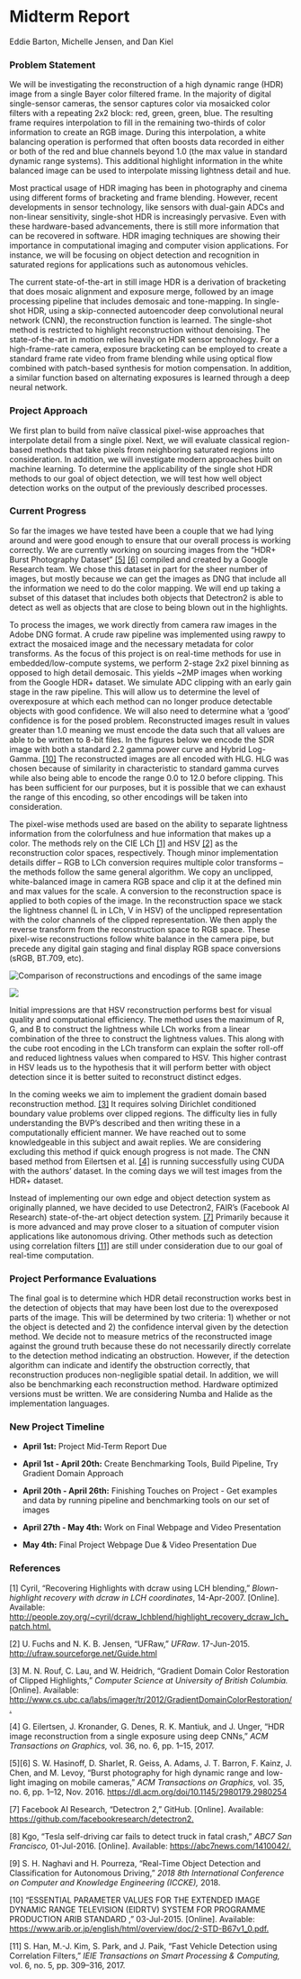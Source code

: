 # **Midterm Report**

 Eddie Barton, Michelle Jensen, and Dan Kiel

### Problem Statement

We will be investigating the reconstruction of a high dynamic range (HDR) image from a single Bayer color filtered frame. In the majority of digital single-sensor cameras, the sensor captures color via mosaicked color filters with a repeating 2x2 block: red, green, green, blue. The resulting frame requires interpolation to fill in the remaining two-thirds of color information to create an RGB image. During this interpolation, a white balancing operation is performed that often boosts data recorded in either or both of the red and blue channels beyond 1.0 (the max value in standard dynamic range systems). This additional highlight information in the white balanced image can be used to interpolate missing lightness detail and hue.

Most practical usage of HDR imaging has been in photography and cinema using different forms of bracketing and frame blending. However, recent developments in sensor technology, like sensors with dual-gain ADCs and non-linear sensitivity, single-shot HDR is increasingly pervasive. Even with these hardware-based advancements, there is still more information that can be recovered in software. HDR imaging techniques are showing their importance in computational imaging and computer vision applications. For instance, we will be focusing on object detection and recognition in saturated regions for applications such as autonomous vehicles.

The current state-of-the-art in still image HDR is a derivation of bracketing that does mosaic alignment and exposure merge, followed by an image processing pipeline that includes demosaic and tone-mapping. In single-shot HDR, using a skip-connected autoencoder deep convolutional neural network (CNN), the reconstruction function is learned. The single-shot method is restricted to highlight reconstruction without denoising. The state-of-the-art in motion relies heavily on HDR sensor technology. For a high-frame-rate camera, exposure bracketing can be employed to create a standard frame rate video from frame blending while using optical flow combined with patch-based synthesis for motion compensation. In addition, a similar function based on alternating exposures is learned through a deep neural network.

### Project Approach

We first plan to build from naïve classical pixel-wise approaches that interpolate detail from a single pixel. Next, we will evaluate classical region-based methods that take pixels from neighboring saturated regions into consideration. In addition, we will investigate modern approaches built on machine learning. To determine the applicability of the single shot HDR methods to our goal of object detection, we will test how well object detection works on the output of the previously described processes.

### Current Progress

So far the images we have tested have been a couple that we had lying around and were good enough to ensure that our overall process is working correctly. We are currently working on sourcing images from the “HDR+ Burst Photography Dataset” [[5]][Ref 5] [[6]][Ref 6] compiled and created by a Google Research team. We chose this dataset in part for the sheer number of images, but mostly because we can get the images as DNG that include all the information we need to do the color mapping. We will end up taking a subset of this dataset that includes both objects that Detectron2 is able to detect as well as objects that are close to being blown out in the highlights.

To process the images, we work directly from camera raw images in the Adobe DNG format. A crude raw pipeline was implemented using rawpy to extract the mosaiced image and the necessary metadata for color transforms. As the focus of this project is on real-time methods for use in embedded/low-compute systems, we perform 2-stage 2x2 pixel binning as opposed to high detail demosaic. This yields ~2MP images when working from the Google HDR+ dataset. We simulate ADC clipping with an early gain stage in the raw pipeline. This will allow us to determine the level of overexposure at which each method can no longer produce detectable objects with good confidence. We will also need to determine what a ‘good’ confidence is for the posed problem. Reconstructed images result in values greater than 1.0 meaning we must encode the data such that all values are able to be written to 8-bit files. In the figures below we encode the SDR image with both a standard 2.2 gamma power curve and Hybrid Log-Gamma. [[10]][Ref 10] The reconstructed images are all encoded with HLG. HLG was chosen because of similarity in characteristic to standard gamma curves while also being able to encode the range 0.0 to 12.0 before clipping. This has been sufficient for our purposes, but it is possible that we can exhaust the range of this encoding, so other encodings will be taken into consideration.

The pixel-wise methods used are based on the ability to separate lightness information from the colorfulness and hue information that makes up a color. The methods rely on the CIE LCh [[1]][Ref 1] and HSV [[2]][Ref 2] as the reconstruction color spaces, respectively. Though minor implementation details differ – RGB to LCh conversion requires multiple color transforms – the methods follow the same general algorithm. We copy an unclipped, white-balanced image in camera RGB space and clip it at the defined min and max values for the scale. A conversion to the reconstruction space is applied to both copies of the image. In the reconstruction space we stack the lightness channel (L in LCh, V in HSV) of the unclipped representation with the color channels of the clipped representation. We then apply the reverse transform from the reconstruction space to RGB space. These pixel-wise reconstructions follow white balance in the camera pipe, but precede any digital gain staging and final display RGB space conversions (sRGB, BT.709, etc).

![Comparison of reconstructions and encodings of the same image](/pictures/midterm_report_collage.png)

<img src = "https://github.com/CS766-Final/CS766-Final-Project/blob/master/docs/pictures/midterm_report_collage.png">

Initial impressions are that HSV reconstruction performs best for visual quality and computational efficiency. The method uses the maximum of R, G, and B to construct the lightness while LCh works from a linear combination of the three to construct the lightness values. This along with the cube root encoding in the LCh transform can explain the softer roll-off and reduced lightness values when compared to HSV. This higher contrast in HSV leads us to the hypothesis that it will perform better with object detection since it is better suited to reconstruct distinct edges.

In the coming weeks we aim to implement the gradient domain based reconstruction method. [[3]][Ref 3] It requires solving Dirichlet conditioned boundary value problems over clipped regions. The difficulty lies in fully understanding the BVP’s described and then writing these in a computationally efficient manner. We have reached out to some knowledgeable in this subject and await replies. We are considering excluding this method if quick enough progress is not made. The CNN based method from Eilertsen et al. [[4]][Ref 4] is running successfully using CUDA with the authors’ dataset. In the coming days we will test images from the HDR+ dataset.

Instead of implementing our own edge and object detection system as originally planned, we have decided to use Detectron2, FAIR’s (Facebook AI Research) state-of-the-art object detection system. [[7]][Ref 7] Primarily because it is more advanced and may prove closer to a situation of computer vision applications like autonomous driving. Other methods such as detection using correlation filters [[11]][Ref 11] are still under consideration due to our goal of real-time computation.

### Project Performance Evaluations

The final goal is to determine which HDR detail reconstruction works best in the detection of objects that may have been lost due to the overexposed parts of the image. This will be determined by two criteria: 1)  whether or not the object is detected and  2) the confidence interval given by the detection method. We decide not to measure metrics of the reconstructed image against the ground truth because these do not necessarily directly correlate to the detection method indicating an obstruction. However, if the detection algorithm can indicate and identify the obstruction correctly, that reconstruction produces non-negligible spatial detail.  In addition, we will also be benchmarking each reconstruction method. Hardware optimized versions must be written. We are considering Numba and Halide as the implementation languages.

### New Project Timeline

* **April 1st:** Project Mid-Term Report Due

* **April 1st - April 20th:** Create Benchmarking Tools, Build Pipeline, Try Gradient Domain Approach

* **April 20th - April 26th:**  Finishing Touches on Project - Get examples and data by running pipeline and benchmarking tools on our set of images

* **April 27th - May 4th:** Work on Final Webpage and Video Presentation

* **May 4th:** Final Project Webpage Due & Video Presentation Due

### References

[1] Cyril, “Recovering Highlights with dcraw using LCH blending,” _Blown-highlight recovery with dcraw in LCH coordinates_, 14-Apr-2007. [Online]. Available: <http://people.zoy.org/~cyril/dcraw_lchblend/highlight_recovery_dcraw_lch_patch.html.>

[2]  U. Fuchs and N. K. B. Jensen, “UFRaw,” _UFRaw_. 17-Jun-2015. <http://ufraw.sourceforge.net/Guide.html>

[3] M. N. Rouf, C. Lau, and W. Heidrich, “Gradient Domain Color Restoration of Clipped Highlights,” _Computer Science at University of British Columbia._ [Online]. Available: <http://www.cs.ubc.ca/labs/imager/tr/2012/GradientDomainColorRestoration/.>

[4] G. Eilertsen, J. Kronander, G. Denes, R. K. Mantiuk, and J. Unger, “HDR image reconstruction from a single exposure using deep CNNs,” _ACM Transactions on Graphics,_ vol. 36, no. 6, pp. 1–15, 2017.

[5][6] S. W. Hasinoff, D. Sharlet, R. Geiss, A. Adams, J. T. Barron, F. Kainz, J. Chen, and M. Levoy, “Burst photography for high dynamic range and low-light imaging on mobile cameras,” _ACM Transactions on Graphics,_ vol. 35, no. 6, pp. 1–12, Nov. 2016.
<https://dl.acm.org/doi/10.1145/2980179.2980254>

[7] Facebook AI Research, “Detectron 2,” GitHub. [Online]. Available: <https://github.com/facebookresearch/detectron2.>

[8] Kgo, “Tesla self-driving car fails to detect truck in fatal crash,” _ABC7 San Francisco,_ 01-Jul-2016. [Online]. Available: <https://abc7news.com/1410042/.>

[9] S. H. Naghavi and H. Pourreza, “Real-Time Object Detection and Classification for Autonomous Driving,” _2018 8th International Conference on Computer and Knowledge Engineering (ICCKE),_ 2018.

[10] “ESSENTIAL PARAMETER VALUES FOR THE EXTENDED IMAGE DYNAMIC RANGE TELEVISION (EIDRTV) SYSTEM FOR PROGRAMME PRODUCTION ARIB STANDARD ,” 03-Jul-2015. [Online]. Available: <https://www.arib.or.jp/english/html/overview/doc/2-STD-B67v1_0.pdf.>

[11] S. Han, M.-J. Kim, S. Park, and J. Paik, “Fast Vehicle Detection using Correlation Filters,” _IEIE Transactions on Smart Processing & Computing,_ vol. 6, no. 5, pp. 309–316, 2017.

[comment]: # (These are the reference style links to sites.)

[Ref 1]: <http://people.zoy.org/~cyril/dcraw_lchblend/highlight_recovery_dcraw_lch_patch.html>

[Ref 2]: <http://ufraw.sourceforge.net/Guide.html>

[Ref 3]: <http://www.cs.ubc.ca/labs/imager/tr/2012/GradientDomainColorRestoration/>

[Ref 4]: https://dl.acm.org/doi/10.1145/3130800.3130816

[Ref 5]: <http://hdrplusdata.org/dataset.html>

[Ref 6]: <https://static.googleusercontent.com/media/hdrplusdata.org/en//hdrplus.pdf>

[Ref 7]: <https://github.com/facebookresearch/detectron2>

[Ref 8]: <https://abc7news.com/1410042/>

[Ref 9]: <https://ieeexplore.ieee.org/document/8566491>

[Ref 10]: <https://www.arib.or.jp/english/html/overview/doc/2-STD-B67v1_0.pdf>

[Ref 11]: <https://www.researchgate.net/publication/323030631_Fast_Vehicle_Detection_using_Correlation_Filters>
